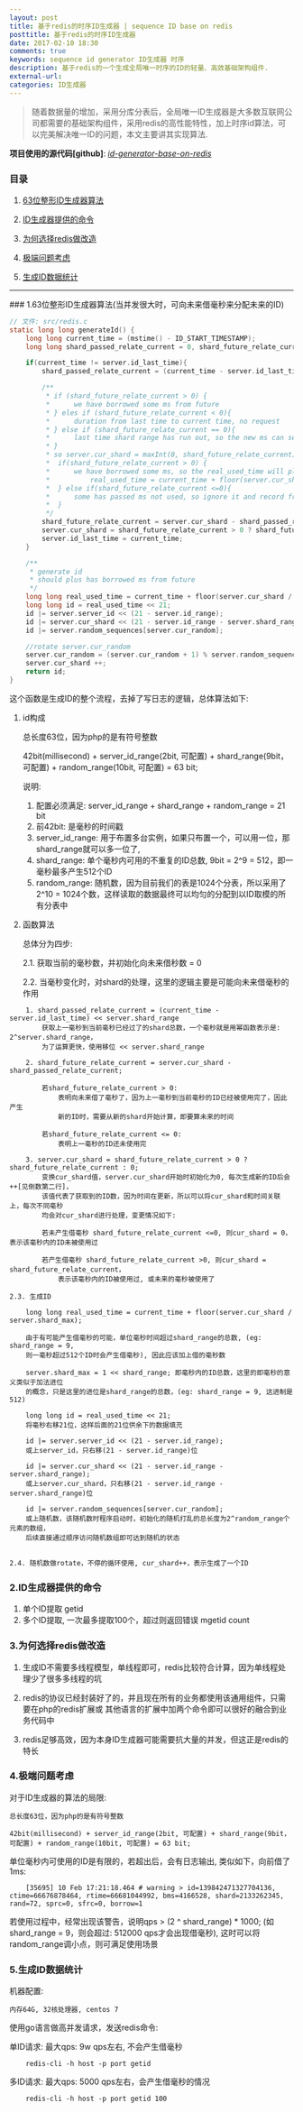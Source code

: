 ```yaml
---
layout: post
title: 基于redis的时序ID生成器 | sequence ID base on redis
posttitle: 基于redis的时序ID生成器
date: 2017-02-10 18:30
comments: true
keywords: sequence id generator ID生成器 时序
description: 基于redis的一个生成全局唯一时序的ID的轻量、高效基础架构组件.
external-url:
categories: ID生成器
---
```


> 随着数据量的增加，采用分库分表后，全局唯一ID生成器是大多数互联网公司都需要的基础架构组件，采用redis的高性能特性，加上时序id算法，可以完美解决唯一ID的问题，本文主要讲其实现算法.

<b>项目使用的源代码[github]</b>: *<a target="blank" href="https://github.com/nice-opentech/id-generator-base-on-redis">id-generator-base-on-redis</a>*

### 目录

1. [63位整形ID生成器算法](#idx-int-63-bit-id-generate-algorithm)

2. [ID生成器提供的命令](#idx-support-command)

3. [为何选择redis做改造](#idx-why-choose-redis)

4. [极端问题考虑](#idx-extreme-emergency-think)

5. [生成ID数据统计](#idx-statistics)

<a id="idx-int-63-bit-id-generate-algorithm" />

<hr/>
### 1.63位整形ID生成器算法(当并发很大时，可向未来借毫秒来分配未来的ID)

```c
// 文件: src/redis.c
static long long generateId() {
    long long current_time = (mstime() - ID_START_TIMESTAMP);
    long long shard_passed_relate_current = 0, shard_future_relate_current = 0;

    if(current_time != server.id_last_time){
        shard_passed_relate_current = (current_time - server.id_last_time) << server.shard_range;

        /**
         * if (shard_future_relate_current > 0) {
         *      we have borrowed some ms from future
         * } eles if (shard_future_relate_current < 0){
         *      duration from last time to current time, no request
         * } else if (shard_future_relate_current == 0){
         *      last time shard range has run out, so the new ms can service and not borrow ms from future
         * }
         * so server.cur_shard = maxInt(0, shard_future_relate_current) mean:
         *  if(shard_future_relate_current > 0) {
         *      we have borrowed some ms, so the real_used_time will plus borrowed ms ->
         *          real_used_time = current_time + floor(server.cur_shard / server.shard_max);
         *  } else if(shard_future_relate_current <=0){
         *      some has passed ms not used, so ignore it and record from current
         *  }
         */
        shard_future_relate_current = server.cur_shard - shard_passed_relate_current;
        server.cur_shard = shard_future_relate_current > 0 ? shard_future_relate_current : 0;
        server.id_last_time = current_time;
    }

    /**
     * generate id
     * should plus has borrowed ms from future
     */
    long long real_used_time = current_time + floor(server.cur_shard / server.shard_max);
    long long id = real_used_time << 21;
    id |= server.server_id << (21 - server.id_range);
    id |= server.cur_shard << (21 - server.id_range - server.shard_range);
    id |= server.random_sequences[server.cur_random];

    //rotate server.cur_random
    server.cur_random = (server.cur_random + 1) % server.random_sequence_max;
    server.cur_shard ++;
    return id;
}

```

这个函数是生成ID的整个流程，去掉了写日志的逻辑，总体算法如下:

1.	id构成

	总长度63位，因为php的是有符号整数

	42bit(millisecond) + server_id_range(2bit, 可配置) + shard_range(9bit，可配置) + random_range(10bit, 可配置) = 63 bit;

	说明: 

    1. 配置必须满足: server_id_range + shard_range + random_range = 21 bit
    2. 前42bit: 是毫秒的时间戳 
    3. server_id_range: 用于布置多台实例，如果只布置一个，可以用一位，那shard_range就可以多一位了,
    4. shard_range: 单个毫秒内可用的不重复的ID总数, 9bit = 2^9 = 512，即一毫秒最多产生512个ID
    5. random_range: 随机数，因为目前我们的表是1024个分表，所以采用了2^10 = 1024个数，这样读取的数据最终可以均匀的分配到以ID取模的所有分表中

2.	函数算法

	总体分为四步:

    2.1. 获取当前的毫秒数，并初始化向未来借秒数 = 0
    
    2.2. 当毫秒变化时，对shard的处理，这里的逻辑主要是可能向未来借毫秒的作用
```
    1. shard_passed_relate_current = (current_time - server.id_last_time) << server.shard_range		
        获取上一毫秒到当前毫秒已经过了的shard总数，一个毫秒就是用幂函数表示是: 2^server.shard_range，
        为了运算更快，使用移位 << server.shard_range
    
    2. shard_future_relate_current = server.cur_shard - shard_passed_relate_current;

        若shard_future_relate_current > 0:
        	表明向未来借了毫秒了，因为上一毫秒到当前毫秒的ID已经被使用完了，因此产生
            新的ID时，需要从新的shard开始计算，即要算未来的时间
    
        若shard_future_relate_current <= 0:
        	表明上一毫秒的ID还未使用完
    
    3. server.cur_shard = shard_future_relate_current > 0 ? shard_future_relate_current : 0;
        变换cur_shard值，server.cur_shard开始时初始化为0, 每次生成新的ID后会++[见倒数第二行]，
        该值代表了获取到的ID数，因为时间在更新，所以可以将cur_shard和时间关联上，每次不同毫秒
        均会对cur_shard进行处理，变更情况如下:
    
        若未产生借毫秒 shard_future_relate_current <=0, 则cur_shard = 0，表示该毫秒内的ID未被使用过
    
        若产生借毫秒 shard_future_relate_current >0, 则cur_shard = shard_future_relate_current，
            表示该毫秒内的ID被使用过, 或未来的毫秒被使用了
```
    2.3. 生成ID
    
    	long long real_used_time = current_time + floor(server.cur_shard / server.shard_max);

    	由于有可能产生借毫秒的可能，单位毫秒时间超过shard_range的总数, (eg: shard_range = 9, 
        则一毫秒超过512个ID时会产生借毫秒), 因此应该加上借的毫秒数

    	server.shard_max = 1 << shard_range; 即毫秒内的ID总数，这里的即毫秒的意义类似于加法进位
        的概念，只是这里的进位是shard_range的总数，(eg: shard_range = 9, 这进制是512)

    	long long id = real_used_time << 21;
    	将毫秒右移21位，这样后面的21位供余下的数据填充

    	id |= server.server_id << (21 - server.id_range); 
    	或上server_id，只右移(21 - server.id_range)位

    	id |= server.cur_shard << (21 - server.id_range - server.shard_range);
    	或上server.cur_shard，只右移(21 - server.id_range - server.shard_range)位

    	id |= server.random_sequences[server.cur_random];
    	或上随机数，该随机数时程序启动时，初始化的随机打乱的总长度为2^random_range个元素的数组，
        后续直接通过顺序访问随机数组即可达到随机的状态			
    
    
    2.4. 随机数做rotate，不停的循环使用, cur_shard++，表示生成了一个ID


<a id="idx-support-command" />

### 2.ID生成器提供的命令

1. 单个ID提取
	getid
2. 多个ID提取, 一次最多提取100个，超过则返回错误
	mgetid	count

<a id="idx-why-choose-redis" />


### 3.为何选择redis做改造

1. 生成ID不需要多线程模型，单线程即可，redis比较符合计算，因为单线程处理少了很多多线程的坑

2. redis的协议已经封装好了的，并且现在所有的业务都使用该通用组件，只需要在php的redis扩展或
      其他语言的扩展中加两个命令即可以很好的融合到业务代码中

3. redis足够高效，因为本身ID生成器可能需要抗大量的并发，但这正是redis的特长


<a id="idx-extreme-emergency-think" />

### 4.极端问题考虑

对于ID生成器的算法的局限:

	总长度63位，因为php的是有符号整数

	42bit(millisecond) + server_id_range(2bit, 可配置) + shard_range(9bit，可配置) + random_range(10bit, 可配置) = 63 bit;

单位毫秒内可使用的ID是有限的，若超出后，会有日志输出, 类似如下，向前借了1ms:

```
    [35695] 10 Feb 17:21:18.464 # warning > id=139842471327704136, ctime=66676878464, rtime=66681044992, bms=4166528, shard=2133262345, rand=72, sprc=0, sfrc=0, borrow=1
```

若使用过程中，经常出现该警告，说明qps > (2 ^ shard_range) * 1000; (如shard_range = 9，则会超过: 512000 qps才会出现借毫秒), 这时可以将random_range调小点，则可满足使用场景


<a id="idx-statistics" />

### 5.生成ID数据统计
机器配置:

    内存64G, 32核处理器, centos 7

使用go语言做高并发请求，发送redis命令:

单ID请求: 最大qps: 9w qps左右, 不会产生借毫秒

```
    redis-cli -h host -p port getid
```

多ID请求: 最大qps: 5000 qps左右，会产生借毫秒的情况

```
    redis-cli -h host -p port getid 100
```

